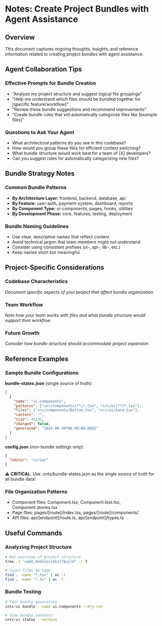# Notes: Create Project Bundles with Agent Assistance

## Overview

This document captures ongoing thoughts, insights, and reference information related to creating project bundles with agent assistance.

## Agent Collaboration Tips

### Effective Prompts for Bundle Creation
- "Analyze my project structure and suggest logical file groupings"
- "Help me understand which files should be bundled together for [specific feature/workflow]"
- "Review these bundle suggestions and recommend improvements"
- "Create bundle rules that will automatically categorize files like [example files]"

### Questions to Ask Your Agent
- What architectural patterns do you see in this codebase?
- How would you group these files for efficient context switching?
- What bundle structure would work best for a team of [X] developers?
- Can you suggest rules for automatically categorizing new files?

## Bundle Strategy Notes

### Common Bundle Patterns
- **By Architecture Layer:** frontend, backend, database, api
- **By Feature:** user-auth, payment-system, dashboard, reports  
- **By Component Type:** ui-components, pages, hooks, utilities
- **By Development Phase:** core, features, testing, deployment

### Bundle Naming Guidelines
- Use clear, descriptive names that reflect content
- Avoid technical jargon that team members might not understand
- Consider using consistent prefixes (ui-, api-, lib-, etc.)
- Keep names short but meaningful

## Project-Specific Considerations

### Codebase Characteristics
_Document specific aspects of your project that affect bundle organization_

### Team Workflow
_Note how your team works with files and what bundle structure would support their workflow_

### Future Growth
_Consider how bundle structure should accommodate project expansion_

## Reference Examples

### Sample Bundle Configurations

**bundle-states.json** (single source of truth):
```json
[
  {
    "name": "ui-components",
    "patterns": ["src/components/**/*.tsx", "src/ui/**/*.tsx"],
    "files": ["src/components/Button.tsx", "src/ui/Card.tsx"],
    "content": "",
    "size": 45231,
    "changed": false,
    "generated": "2025-06-30T08:00:00.000Z"
  }
]
```

**config.json** (non-bundle settings only):
```json
{
  "editor": "cursor"
}
```

⚠️ **CRITICAL**: Use .cntx/bundle-states.json as the single source of truth for all bundle data!

### File Organization Patterns
- Component files: Component.tsx, Component.test.tsx, Component.stories.tsx
- Page files: pages/[route]/index.tsx, pages/[route]/components/
- API files: api/[endpoint]/route.ts, api/[endpoint]/types.ts

## Useful Commands

### Analyzing Project Structure
```bash
# Get overview of project structure
tree -I 'node_modules|dist|build' -L 3

# Count files by type
find . -name "*.tsx" | wc -l
find . -name "*.ts" | wc -l
```

### Bundle Testing
```bash
# Test bundle generation
cntx-ui bundle --name ui-components --dry-run

# View bundle contents
cntx-ui status --verbose
```